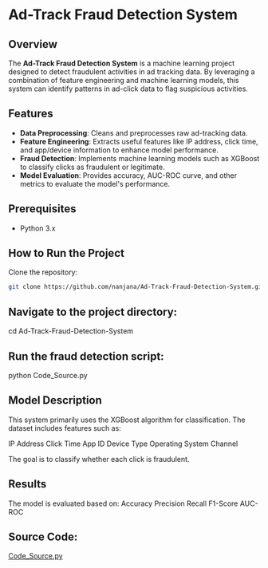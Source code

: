 # Ad-Track Fraud Detection System

## Overview
The **Ad-Track Fraud Detection System** is a machine learning project designed to detect fraudulent activities in ad tracking data. By leveraging a combination of feature engineering and machine learning models, this system can identify patterns in ad-click data to flag suspicious activities.

## Features
- **Data Preprocessing**: Cleans and preprocesses raw ad-tracking data.
- **Feature Engineering**: Extracts useful features like IP address, click time, and app/device information to enhance model performance.
- **Fraud Detection**: Implements machine learning models such as XGBoost to classify clicks as fraudulent or legitimate.
- **Model Evaluation**: Provides accuracy, AUC-ROC curve, and other metrics to evaluate the model's performance.

## Prerequisites
- Python 3.x

## How to Run the Project
   Clone the repository:
   ```bash
   git clone https://github.com/nanjana/Ad-Track-Fraud-Detection-System.git  
   ```
## Navigate to the project directory:
   cd Ad-Track-Fraud-Detection-System

## Run the fraud detection script:
   python Code_Source.py

## Model Description
This system primarily uses the XGBoost algorithm for classification. The dataset includes features such as:

IP Address
Click Time
App ID
Device Type
Operating System
Channel

The goal is to classify whether each click is fraudulent.

## Results
The model is evaluated based on:
Accuracy
Precision
Recall
F1-Score
AUC-ROC

## Source Code:
[Code_Source.py](Code_Source.py)
